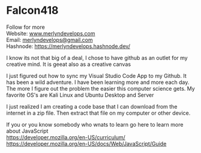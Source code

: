# Falcon418
Follow for more<br>
Website: www.merlyndevelops.com<br>
Email: merlyndevelops@gmail.com<br>
Hashnode: https://merlyndevelops.hashnode.dev/<br>

I know its not that big of a deal, I chose to have github as an outlet for my creative mind.  It is geeat also as a creative canvas

I just figured out how to sync my Visual Studio Code App to my Github.  It has been a wild adventure. I have been learning more and more each day.  The more I figure out the problem the easier this computer science gets.
My favorite OS's are Kali Linux and Ubuntu Desktop and Server

I just realized I am creating a code base that I can download from the internet in a zip file.
Then extract that file on my computer or other device.

If you or you know somebody who wnats to learn go here to learn more about JavaScript<br>
https://developer.mozilla.org/en-US/curriculum/<br>
https://developer.mozilla.org/en-US/docs/Web/JavaScript/Guide
